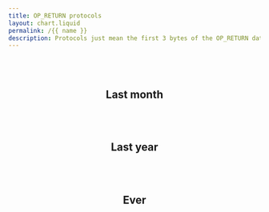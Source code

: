```yaml
---
title: OP_RETURN protocols
layout: chart.liquid
permalink: /{{ name }}
description: Protocols just mean the first 3 bytes of the OP_RETURN data, which can indicate the protocol but it's not an enfoced rule by the Bitcoin consensus.
---
```


<br><br>
<h2 style="text-align:center">Last month</h2>
<canvas id="myChart" width="100%"></canvas>
<script>
var labels = {{ site.data.op_return.op_ret_per_proto_last_month.labels | join: "','" | prepend: "['" | append : "']"}};
var values = {{ site.data.op_return.op_ret_per_proto_last_month.values | join: "," | prepend: "[" | append: "]"}};
var ctx = document.getElementById("myChart").getContext('2d');
var myChart = new Chart(ctx, {
    type: 'pie',
    data: {
        labels: labels,
        datasets: [{
            label: 'OP_RETURN protocols',
            data: values,
            backgroundColor: rainbowPalette,
            fill: true,
        }]
    },
    options: window.optionsForPercentage
});
</script>

<br><br>
<h2 style="text-align:center">Last year</h2>
<canvas id="myChart2" width="100%"></canvas>
<script>
var labels = {{ site.data.op_return.op_ret_per_proto_last_year.labels | join: "','" | prepend: "['" | append : "']"}};
var values = {{ site.data.op_return.op_ret_per_proto_last_year.values | join: "," | prepend: "[" | append: "]"}};
var ctx = document.getElementById("myChart2").getContext('2d');
var myChart2 = new Chart(ctx, {
    type: 'pie',
    data: {
        labels: labels,
        datasets: [{
            label: 'OP_RETURN protocols',
            data: values,
            backgroundColor: rainbowPalette,
            fill: true,
        }]
    },
    options: window.optionsForPercentage
});
</script>

<br><br>
<h2 style="text-align:center">Ever</h2>
<canvas id="myChart3" width="100%"></canvas>
<script>
var labels = {{ site.data.op_return.op_ret_per_proto.labels | join: "','" | prepend: "['" | append : "']"}};
var values = {{ site.data.op_return.op_ret_per_proto.values | join: "," | prepend: "[" | append: "]"}};
var ctx = document.getElementById("myChart3").getContext('2d');
var myChart3 = new Chart(ctx, {
    type: 'pie',
    data: {
        labels: labels,
        datasets: [{
            label: 'OP_RETURN protocols',
            data: values,
            backgroundColor: rainbowPalette,
            fill: true,
        }]
    },
    options: window.optionsForPercentage
});
</script>
